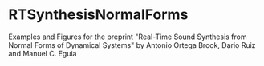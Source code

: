 # RTSynthesisNormalForms
Examples and Figures for the preprint "Real-Time Sound Synthesis from Normal Forms of Dynamical Systems" by Antonio Ortega Brook, Dario Ruiz and Manuel C. Eguia
